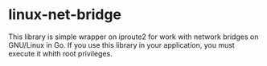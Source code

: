 linux-net-bridge
=================

This library is simple wrapper on iproute2 for work with network
bridges on GNU/Linux in Go. If you use this library in your
application, you must execute it whith root privileges.
